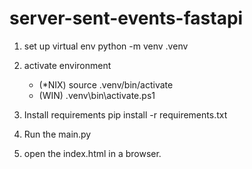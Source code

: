 # server-sent-events-fastapi


1. set up virtual env
    python -m venv .venv

2. activate environment
    - (*NIX) source .venv/bin/activate
    - (WIN) .venv\bin\activate.ps1

3. Install requirements
    pip install -r requirements.txt

4. Run the main.py
5. open the index.html in a browser.